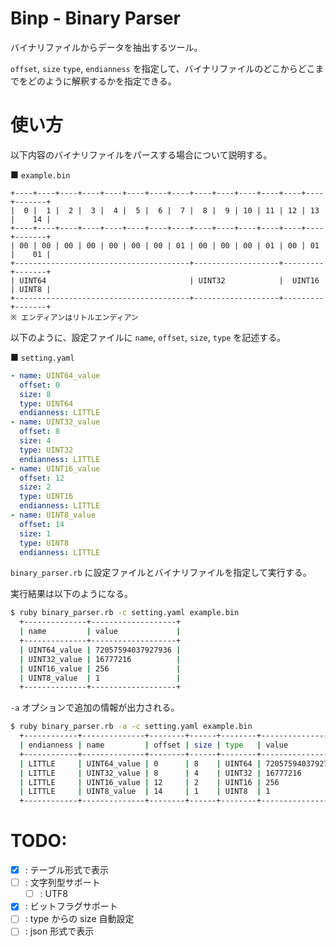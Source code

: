 # Binp - Binary Parser

バイナリファイルからデータを抽出するツール。

`offset`, `size` `type`, `endianness` を指定して、バイナリファイルのどこからどこまでをどのように解釈するかを指定できる。


# 使い方

以下内容のバイナリファイルをパースする場合について説明する。

■ `example.bin`

```
+----+----+----+----+----+----+----+----+----+----+----+----+----+----+-------+
|  0 |  1 |  2 |  3 |  4 |  5 |  6 |  7 |  8 |  9 | 10 | 11 | 12 | 13 |    14 |
+----+----+----+----+----+----+----+----+----+----+----+----+----+----+-------+
| 00 | 00 | 00 | 00 | 00 | 00 | 00 | 01 | 00 | 00 | 00 | 01 | 00 | 01 |    01 |
+---------------------------------------+-------------------+---------+-------+
| UINT64                                | UINT32            |  UINT16 | UINT8 |
+---------------------------------------+-------------------+---------+-------+
※ エンディアンはリトルエンディアン
```

以下のように、設定ファイルに `name`, `offset`, `size`, `type` を記述する。

■ `setting.yaml`

```yaml
- name: UINT64_value
  offset: 0
  size: 8
  type: UINT64
  endianness: LITTLE
- name: UINT32_value
  offset: 8
  size: 4
  type: UINT32
  endianness: LITTLE
- name: UINT16_value
  offset: 12
  size: 2
  type: UINT16
  endianness: LITTLE
- name: UINT8_value
  offset: 14
  size: 1
  type: UINT8
  endianness: LITTLE
```

`binary_parser.rb` に設定ファイルとバイナリファイルを指定して実行する。

実行結果は以下のようになる。

```sh
$ ruby binary_parser.rb -c setting.yaml example.bin
  +--------------+-------------------+
  | name         | value             |
  +--------------+-------------------+
  | UINT64_value | 72057594037927936 |
  | UINT32_value | 16777216          |
  | UINT16_value | 256               |
  | UINT8_value  | 1                 |
  +--------------+-------------------+
```

`-a` オプションで追加の情報が出力される。

```sh
$ ruby binary_parser.rb -a -c setting.yaml example.bin
  +------------+--------------+--------+------+--------+-------------------+
  | endianness | name         | offset | size | type   | value             |
  +------------+--------------+--------+------+--------+-------------------+
  | LITTLE     | UINT64_value | 0      | 8    | UINT64 | 72057594037927936 |
  | LITTLE     | UINT32_value | 8      | 4    | UINT32 | 16777216          |
  | LITTLE     | UINT16_value | 12     | 2    | UINT16 | 256               |
  | LITTLE     | UINT8_value  | 14     | 1    | UINT8  | 1                 |
  +------------+--------------+--------+------+--------+-------------------+
```

# TODO:

- [x] : テーブル形式で表示
- [ ] : 文字列型サポート
    - [ ] : UTF8
- [x] : ビットフラグサポート
- [ ] : type からの size 自動設定
- [ ] : json 形式で表示
